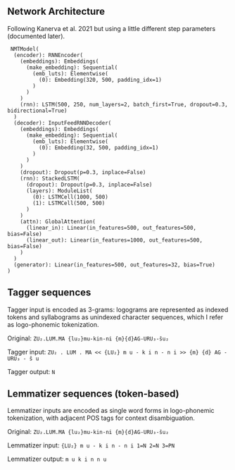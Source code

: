 ## Network Architecture
Following Kanerva et al. 2021 but using a little different step parameters (documented later).

```
 NMTModel(
  (encoder): RNNEncoder(
    (embeddings): Embeddings(
      (make_embedding): Sequential(
        (emb_luts): Elementwise(
          (0): Embedding(320, 500, padding_idx=1)
        )
      )
    )
    (rnn): LSTM(500, 250, num_layers=2, batch_first=True, dropout=0.3, bidirectional=True)
  )
  (decoder): InputFeedRNNDecoder(
    (embeddings): Embeddings(
      (make_embedding): Sequential(
        (emb_luts): Elementwise(
          (0): Embedding(32, 500, padding_idx=1)
        )
      )
    )
    (dropout): Dropout(p=0.3, inplace=False)
    (rnn): StackedLSTM(
      (dropout): Dropout(p=0.3, inplace=False)
      (layers): ModuleList(
        (0): LSTMCell(1000, 500)
        (1): LSTMCell(500, 500)
      )
    )
    (attn): GlobalAttention(
      (linear_in): Linear(in_features=500, out_features=500, bias=False)
      (linear_out): Linear(in_features=1000, out_features=500, bias=False)
    )
  )
  (generator): Linear(in_features=500, out_features=32, bias=True)
)

```

## Tagger sequences
Tagger input is encoded as 3-grams: logograms are represented as indexed tokens and syllabograms as unindexed character sequences, which I refer as logo-phonemic tokenization.

Original: ```ZU₂.LUM.MA {lu₂}mu-kin-ni {m}{d}AG-URU₃-šu₂```

Tagger input: ```ZU₂ . LUM . MA << {LU₂} m u - k i n - n i >> {m} {d} AG - URU₃ - š u```

Tagger output: ```N```

## Lemmatizer sequences (token-based)
Lemmatizer inputs are encoded as single word forms in logo-phonemic tokenization, with adjacent POS tags for context disambiguation.

Original: ```ZU₂.LUM.MA {lu₂}mu-kin-ni {m}{d}AG-URU₃-šu₂```

Lemmatizer input: ```{LU₂} m u - k i n - n i 1=N 2=N 3=PN```

Lemmatizer output: ```m u k i n n u```


